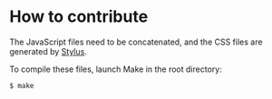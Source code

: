 # How to contribute

The JavaScript files need to be concatenated, and the CSS files are generated by [Stylus](http://learnboost.github.io/stylus/).

To compile these files, launch Make in the root directory:

```shell
$ make
```
